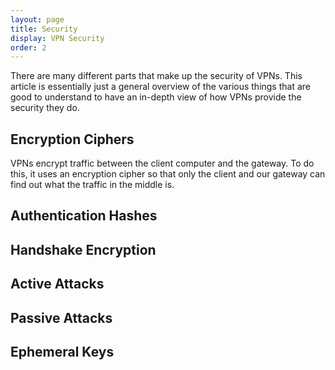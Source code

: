 ```yaml
---
layout: page
title: Security
display: VPN Security
order: 2
---
```

There are many different parts that make up the security of VPNs. This article is essentially just a general overview of the various things that are good to understand to have an in-depth view of how VPNs provide the security they do. 


## Encryption Ciphers

VPNs encrypt traffic between the client computer and the gateway. To do this, it uses an encryption cipher so that only the client and our gateway can find out what the traffic in the middle is.


## Authentication Hashes


## Handshake Encryption


## Active Attacks


## Passive Attacks


## Ephemeral Keys
